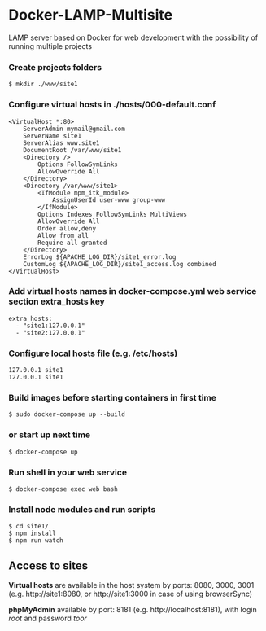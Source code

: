# Docker-LAMP-Multisite
LAMP server based on Docker for web development with the possibility of running multiple projects
### Create projects folders
    $ mkdir ./www/site1
### Configure virtual hosts in ./hosts/000-default.conf
	<VirtualHost *:80>
		ServerAdmin mymail@gmail.com
		ServerName site1
		ServerAlias www.site1
		DocumentRoot /var/www/site1
		<Directory />
			Options FollowSymLinks
			AllowOverride All
		</Directory>
		<Directory /var/www/site1>
			<IfModule mpm_itk_module>
	            AssignUserId user-www group-www
	        </IfModule>
			Options Indexes FollowSymLinks MultiViews
			AllowOverride All
			Order allow,deny
			Allow from all
			Require all granted
		</Directory>
		ErrorLog ${APACHE_LOG_DIR}/site1_error.log
		CustomLog ${APACHE_LOG_DIR}/site1_access.log combined
	</VirtualHost>

### Add virtual hosts names in docker-compose.yml **web** service section **extra_hosts** key
	extra_hosts:
	  - "site1:127.0.0.1"
	  - "site2:127.0.0.1"

### Configure local hosts file (e.g. /etc/hosts)
	127.0.0.1 site1
	127.0.0.1 site1

### Build images before starting containers in first time
	$ sudo docker-compose up --build

### or start up next time
	$ docker-compose up

### Run shell in your web service
	$ docker-compose exec web bash

### Install node modules and run scripts
	$ cd site1/
	$ npm install
	$ npm run watch

## Аccess to sites
**Virtual hosts** are available in the host system by ports: 8080, 3000, 3001 (e.g. http://site1:8080, or http://site1:3000 in case of using browserSync)

**phpMyAdmin** available by port: 8181 (e.g. http://localhost:8181), with login *root* and password *toor*